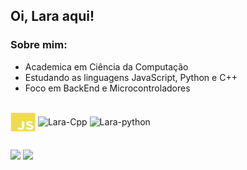 ## Oi, Lara aqui!

### Sobre mim:

- Academica em Ciência da Computação
- Estudando as linguagens JavaScript, Python e C++
- Foco em BackEnd e Microcontroladores   
<div style="display: inline_block"><br>
 <img align="center" alt="Lara-Js" height="30" width="40" src="https://raw.githubusercontent.com/devicons/devicon/master/icons/javascript/javascript-plain.svg">
 <img align="center" alt="Lara-Cpp" height="30" width="40" src="https://cdn.jsdelivr.net/gh/devicons/devicon@latest/icons/cplusplus/cplusplus-original.svg">
 <img align="center" alt="Lara-python" height="30" width="40" src="https://cdn.jsdelivr.net/gh/devicons/devicon@latest/icons/python/python-original.svg">
</div>

##

<div>
  <a href="https://www.linkedin.com/in/lara-stephanny-lima-gomes-0317a82b5" target="_blank"><img src="https://img.shields.io/badge/-LinkedIn-%230077B5?style=for-the-badge&logo=linkedin&logoColor=white" target="_blank"></a> 
 <a href = "mailto:larastephanny05@gmail.com"><img src="https://img.shields.io/badge/-Gmail-%23333?style=for-the-badge&logo=gmail&logoColor=white" target="_blank"></a>
  
</div>

##


